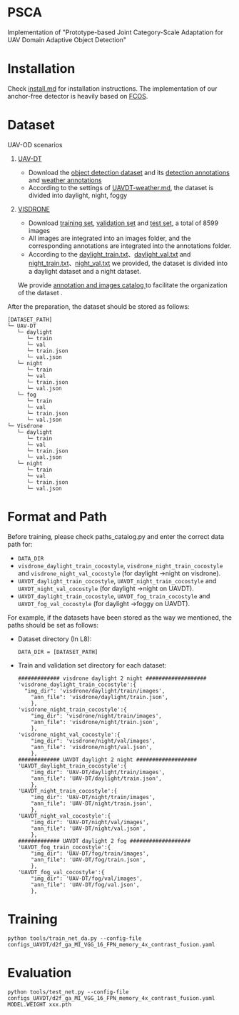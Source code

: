 # PSCA
Implementation of "Prototype-based Joint Category-Scale Adaptation for UAV Domain Adaptive Object Detection"
# Installation
Check [install.md](install.md) for installation instructions. The implementation of our anchor-free detector is heavily based on [FCOS](https://github.com/tianzhi0549/FCOS).

# Dataset
UAV-OD scenarios

1. [UAV-DT](https://sites.google.com/view/grli-uavdt/%E9%A6%96%E9%A1%B5)
   - Download the [object detection dataset](https://drive.google.com/file/d/1m8KA6oPIRK_Iwt9TYFquC87vBc_8wRVc/view) and its [detection annotations](https://drive.google.com/file/d/19498uJd7T9w4quwnQEy62nibt3uyT9pq/view) and [weather annotations](https://drive.google.com/file/d/1qjipvuk3XE3qU3udluQRRcYuiKzhMXB1/view)
   - According to the settings of [UAVDT-weather.md](dataset/utils/UAVDT_WEATHER.md), the dataset is divided into daylight, night, foggy

2. [VISDRONE](https://github.com/VisDrone/VisDrone-Dataset)

   - Download [training set](https://drive.google.com/file/d/1a2oHjcEcwXP8oUF95qiwrqzACb2YlUhn/view), [validation set](https://drive.google.com/file/d/1bxK5zgLn0_L8x276eKkuYA_FzwCIjb59/view) and [test set](https://drive.google.com/file/d/1PFdW_VFSCfZ_sTSZAGjQdifF_Xd5mf0V/view?usp=drive_open), a total of 8599 images
   - All images are integrated into an images folder, and the corresponding annotations are integrated into the annotations folder.
   - According to the [daylight_train.txt](dataset/visdrone/daylight/train.txt)、[daylight_val.txt](dataset/visdrone/daylight/val.txt) and [night_train.txt](dataset\visdrone\night\train.txt)、[night_val.txt](dataset\visdrone\night\val.txt) we provided, the dataset is divided into a daylight dataset and a night dataset.

   We provide [annotation and  images catalog ](dataset) to facilitate the organization of the dataset .

After the preparation, the dataset should be stored as follows:

```
[DATASET_PATH]
└─ UAV-DT
   └─ daylight
      └─ train
      └─ val
      └─ train.json
      └─ val.json
   └─ night
      └─ train
      └─ val
      └─ train.json
      └─ val.json
   └─ fog
      └─ train
      └─ val
      └─ train.json
      └─ val.json
└─ Visdrone
   └─ daylight
      └─ train
      └─ val
      └─ train.json
      └─ val.json
   └─ night
      └─ train
      └─ val
      └─ train.json
      └─ val.json
```



# Format and Path
Before training, please check paths_catalog.py and enter the correct data path for:

- `DATA_DIR`
- `visdrone_daylight_train_cocostyle`, `visdrone_night_train_cocostyle`  and `visdrone_night_val_cocostyle` (for daylight ->night on visdrone).
- `UAVDT_daylight_train_cocostyle`, `UAVDT_night_train_cocostyle`  and `UAVDT_night_val_cocostyle` (for daylight ->night on UAVDT).
- `UAVDT_daylight_train_cocostyle`, `UAVDT_fog_train_cocostyle`  and `UAVDT_fog_val_cocostyle` (for daylight ->foggy on UAVDT).

For example, if the datasets have been stored as the way we mentioned, the paths should be set as follows:

- Dataset directory (In L8):

  ```DATA_DIR = [DATASET_PATH]```

- Train and validation set directory for each dataset:

  ```
  ############# visdrone daylight 2 night ###################
  'visdrone_daylight_train_cocostyle':{
  	"img_dir": 'visdrone/daylight/train/images',
      "ann_file": 'visdrone/daylight/train.json',
      },
  'visdrone_night_train_cocostyle':{
      "img_dir": 'visdrone/night/train/images',
      "ann_file": 'visdrone/night/train.json',
      },
  'visdrone_night_val_cocostyle':{
      "img_dir": 'visdrone/night/val/images',
      "ann_file": 'visdrone/night/val.json',
      },
  ############# UAVDT daylight 2 night ###################
  'UAVDT_daylight_train_cocostyle':{
      "img_dir": 'UAV-DT/daylight/train/images',
      "ann_file": 'UAV-DT/daylight/train.json',
      },
  'UAVDT_night_train_cocostyle':{
      "img_dir": 'UAV-DT/night/train/images',
      "ann_file": 'UAV-DT/night/train.json',
      },
  'UAVDT_night_val_cocostyle':{
      "img_dir": 'UAV-DT/night/val/images',
      "ann_file": 'UAV-DT/night/val.json',
      },
  ############# UAVDT daylight 2 fog ###################
  'UAVDT_fog_train_cocostyle':{
      "img_dir": 'UAV-DT/fog/train/images',
      "ann_file": 'UAV-DT/fog/train.json',
      },
  'UAVDT_fog_val_cocostyle':{
      "img_dir": 'UAV-DT/fog/val/images',
      "ann_file": 'UAV-DT/fog/val.json',
      },
  ```

  



# Training
```
python tools/train_net_da.py --config-file configs_UAVDT/d2f_ga_MI_VGG_16_FPN_memory_4x_contrast_fusion.yaml
```


# Evaluation

```
python tools/test_net.py --config-file configs_UAVDT/d2f_ga_MI_VGG_16_FPN_memory_4x_contrast_fusion.yaml MODEL.WEIGHT xxx.pth
```




